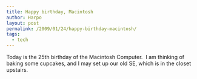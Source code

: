 ```yaml
---
title: Happy birthday, Macintosh
author: Harpo
layout: post
permalink: /2009/01/24/happy-birthday-macintosh/
tags:
  - tech
---
```

Today is the 25th birthday of the Macintosh Computer.  I am thinking of baking some cupcakes, and I may set up our old SE, which is in the closet upstairs.